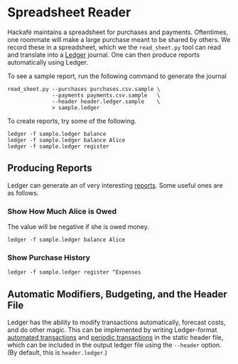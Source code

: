 # Spreadsheet Reader

Hackafé maintains a spreadsheet for purchases and payments. Oftentimes, one
roommate will make a large purchase meant to be shared by others. We record
these in a spreadsheet, which we the `read_sheet.py` tool can read and translate
into a [Ledger][] journal. One can then produce reports automatically using
Ledger.

To see a sample report, run the following command to generate the journal
```
read_sheet.py --purchases purchases.csv.sample \
              --payments payments.csv.sample   \
              --header header.ledger.sample    \
              > sample.ledger
```
To create reports, try some of the following.
```
ledger -f sample.ledger balance
ledger -f sample.ledger balance Alice
ledger -f sample.ledger register
```

## Producing Reports

Ledger can generate an of very interesting [reports][Ledger reports]. Some
useful ones are as follows.

### Show How Much Alice is Owed
The value will be negative if she is owed money.
```
ledger -f sample.ledger balance Alice
```

### Show Purchase History
```
ledger -f sample.ledger register ^Expenses
```

## Automatic Modifiers, Budgeting, and the Header File

Ledger has the ability to modify transactions automatically, forecast costs, and
do other magic.  This can be implemented by writing Ledger-format [automated
transactions][Ledger automatic] and [periodic transactions][Ledger periodic] in
the static header file, which can be included in the output ledger file using
the `--header` option. (By default, this is `header.ledger`.)

[Ledger]: http://ledger-cli.org
[Ledger reports]: http://ledger-cli.org/3.0/doc/ledger3.html#Building-Reports
[Ledger automatic]: http://ledger-cli.org/3.0/doc/ledger3.html#Automated-Transactions
[Ledger periodic]: http://ledger-cli.org/3.0/doc/ledger3.html#Periodic-Transactions

